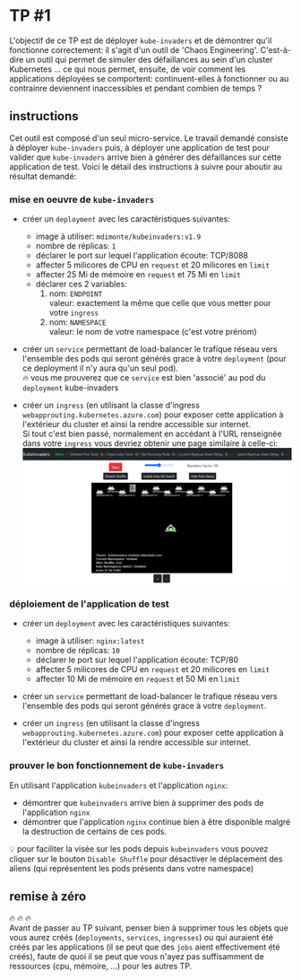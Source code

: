 # TP #1

L'objectif de ce TP est de déployer `kube-invaders` et de démontrer qu'il fonctionne correctement: il s'agit d'un outil de 'Chaos Engineering'. C'est-à-dire un outil qui permet de simuler des défaillances au sein d'un cluster Kubernetes ... ce qui nous permet, ensuite, de voir comment les applications déployées se comportent: continuent-elles à fonctionner ou au contrainre deviennent inaccessibles et pendant combien de temps ?

## instructions

Cet outil est composé d'un seul micro-service.
Le travail demandé consiste à déployer `kube-invaders` puis, à déployer une application de test pour valider que `kube-invaders` arrive bien à générer des défaillances sur cette application de test.
Voici le détail des instructions à suivre pour aboutir au résultat demandé:

### mise en oeuvre de `kube-invaders`

- créer un `deployment` avec les caractéristiques suivantes:
  - image à utiliser: `mdimonte/kubeinvaders:v1.9`
  - nombre de réplicas: `1`
  - déclarer le port sur lequel l'application écoute: TCP/8088
  - affecter 5 milicores de CPU en `request` et 20 milicores en `limit`
  - affecter 25 Mi de mémoire en `request` et 75 Mi en `limit`
  - déclarer ces 2 variables:
    1. nom: `ENDPOINT`  
       valeur: exactement la même que celle que vous metter pour votre `ingress`
    2. nom: `NAMESPACE`  
       valeur: le nom de votre namespace (c'est votre prénom)

- créer un `service` permettant de load-balancer le trafique réseau vers l'ensemble des pods qui seront générés grace à votre `deployment` (pour ce deployment il n'y aura qu'un seul pod).  
:fire: vous me prouverez que ce `service` est bien 'associé' au pod du `deployment` kube-invaders

- créer un `ingress` (en utilisant la classe d'ingress `webapprouting.kubernetes.azure.com`) pour exposer cette application à l'extérieur du cluster et ainsi la rendre accessible sur internet.  
Si tout c'est bien passé, normalement en accédant à l'URL renseignée dans votre `ingress` vous devriez obtenir une page similaire à celle-ci:  
![screenshot kubeinvaders](screenshot-kubeinvaders.png)

### déploiement de l'application de test

- créer un `deployment` avec les caractéristiques suivantes:
  - image à utiliser: `nginx:latest`
  - nombre de réplicas: `10`
  - déclarer le port sur lequel l'application écoute: TCP/80
  - affecter 5 milicores de CPU en `request` et 20 milicores en `limit`
  - affecter 10 Mi de mémoire en `request` et 50 Mi en `limit`

- créer un `service` permettant de load-balancer le trafique réseau vers l'ensemble des pods qui seront générés grace à votre `deployment`.  

- créer un `ingress` (en utilisant la classe d'ingress `webapprouting.kubernetes.azure.com`) pour exposer cette application à l'extérieur du cluster et ainsi la rendre accessible sur internet.

### prouver le bon fonctionnement de `kube-invaders`

En utilisant l'application `kubeinvaders` et l'application `nginx`:  
- démontrer que `kubeinvaders` arrive bien à supprimer des pods de l'application `nginx`
- démontrer que l'application `nginx` continue bien à être disponible malgré la destruction de certains de ces pods.

:bulb: pour faciliter la visée sur les pods depuis `kubeinvaders` vous pouvez cliquer sur le bouton `Disable Shuffle` pour désactiver le déplacement des aliens (qui représentent les pods présents dans votre namespace)

## remise à zéro

:fire: :fire: :fire:  
Avant de passer au TP suivant, penser bien à supprimer tous les objets que vous aurez créés (`deployments`, `services`, `ingresses`) ou qui auraient été créés par les applications (il se peut que des `jobs` aient effectivement été créés), faute de quoi il se peut que vous n'ayez pas suffisamment de ressources (cpu, mémoire, ...) pour les autres TP.
